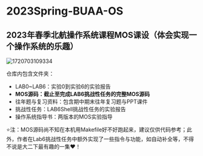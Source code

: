 # 2023Spring-BUAA-OS
## 2023年春季北航操作系统课程MOS课设（体会实现一个操作系统的乐趣）
![1720703109334](https://github.com/YangYzzzz/2023Spring-BUAA-OS/assets/137391849/b5e53874-7432-4936-9a66-f819f6e91875)

仓库内包含文件夹：
- LAB0~LAB6：实验0到实验6的实验报告
- **MOS源码：截止至完成LAB6挑战性任务的完整MOS源码**
- 往年题与复习资料：包含期中期末往年复习题与PPT课件
- 挑战性任务：LAB6Shell挑战性任务的实验报告
- 操作系统指导书：两版本的MOS实验指导

⭐注：MOS源码尚不知在本机用Makefile好不好跑起来，建议仅供代码参考；此外，作者在Lab6挑战性任务中额外实现了一些指令与功能，如自动补全等，不得不说是大二下最有趣的一集❤️！
